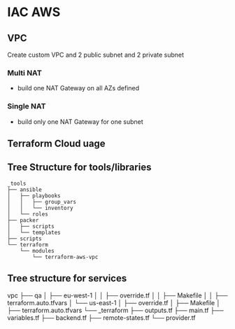 # IAC AWS

## VPC

Create custom VPC and 2 public subnet and 2 private subnet

### Multi NAT

- build one NAT Gateway on all AZs defined

### Single NAT

- build only one NAT Gateway for one subnet

## Terraform Cloud uage
## Tree Structure for tools/libraries

```
_tools
├── ansible
│   ├── playbooks
│   │   ├── group_vars
│   │   └── inventory
│   └── roles
├── packer
│   ├── scripts
│   └── templates
├── scripts
└── terraform
    └── modules
        └── terraform-aws-vpc
```

## Tree structure for services

vpc
├── qa
│   ├── eu-west-1
│   │   ├── override.tf
│   │   ├── Makefile
│   │   ├── terraform.auto.tfvars
│   └── us-east-1
│       ├── override.tf
│       ├── Makefile
│       ├── terraform.auto.tfvars
└── _terraform
    ├── outputs.tf
    ├── main.tf
    ├── variables.tf
    ├── backend.tf
    ├── remote-states.tf
    └── provider.tf
